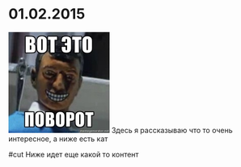 01.02.2015
===========
![asas](a_8b31fd7f.jpg)
Здесь я рассказываю что то очень интересное, а ниже есть кат


#cut
Ниже идет еще какой то контент